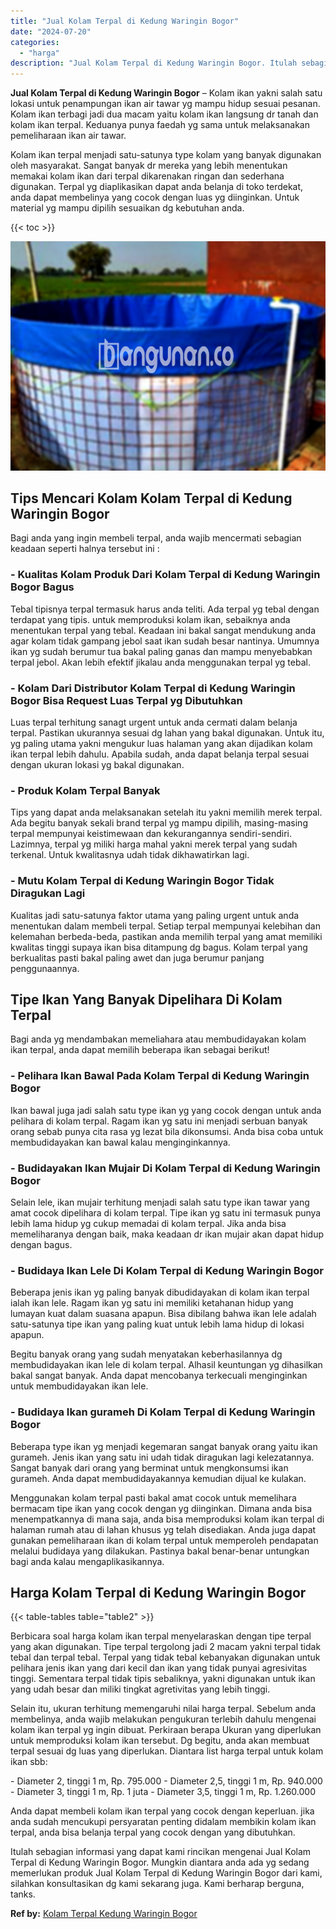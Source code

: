 ```yaml
---
title: "Jual Kolam Terpal di Kedung Waringin Bogor"
date: "2024-07-20"
categories: 
  - "harga"
description: "Jual Kolam Terpal di Kedung Waringin Bogor. Itulah sebagian informasi yang dapat kami rincikan mengenai Jual Kolam Terpal di Kedung Waringin Bogor. Mungkin d..."
---
```


**Jual Kolam Terpal di Kedung Waringin Bogor** – Kolam ikan yakni salah satu lokasi untuk penampungan ikan air tawar yg mampu hidup sesuai pesanan. Kolam ikan terbagi jadi dua macam yaitu kolam ikan langsung dr tanah dan kolam ikan terpal. Keduanya punya faedah yg sama untuk melaksanakan pemeliharaan ikan air tawar.

Kolam ikan terpal menjadi satu-satunya type kolam yang banyak digunakan oleh masyarakat. Sangat banyak dr mereka yang lebih menentukan memakai kolam ikan dari terpal dikarenakan ringan dan sederhana digunakan. Terpal yg diaplikasikan dapat anda belanja di toko terdekat, anda dapat membelinya yang cocok dengan luas yg diinginkan. Untuk material yg mampu dipilih sesuaikan dg kebutuhan anda.

{{< toc >}}

![Jual Kolam Terpal di Kedung Waringin Bogor](/images/jual-kolam-terpal-54.png)

## Tips Mencari Kolam Kolam Terpal di Kedung Waringin Bogor

Bagi anda yang ingin membeli terpal, anda wajib mencermati sebagian keadaan seperti halnya tersebut ini :

### \- Kualitas Kolam Produk Dari Kolam Terpal di Kedung Waringin Bogor Bagus

Tebal tipisnya terpal termasuk harus anda teliti. Ada terpal yg tebal dengan terdapat yang tipis. untuk memproduksi kolam ikan, sebaiknya anda menentukan terpal yang tebal. Keadaan ini bakal sangat mendukung anda agar kolam tidak gampang jebol saat ikan sudah besar nantinya. Umumnya ikan yg sudah berumur tua bakal paling ganas dan mampu menyebabkan terpal jebol. Akan lebih efektif jikalau anda menggunakan terpal yg tebal.

### \- Kolam Dari Distributor Kolam Terpal di Kedung Waringin Bogor Bisa Request Luas Terpal yg Dibutuhkan

Luas terpal terhitung sanagt urgent untuk anda cermati dalam belanja terpal. Pastikan ukurannya sesuai dg lahan yang bakal digunakan. Untuk itu, yg paling utama yakni mengukur luas halaman yang akan dijadikan kolam ikan terpal lebih dahulu. Apabila sudah, anda dapat belanja terpal sesuai dengan ukuran lokasi yg bakal digunakan.

### \- Produk Kolam Terpal Banyak

Tips yang dapat anda melaksanakan setelah itu yakni memilih merek terpal. Ada begitu banyak sekali brand terpal yg mampu dipilih, masing-masing terpal mempunyai keistimewaan dan kekurangannya sendiri-sendiri. Lazimnya, terpal yg miliki harga mahal yakni merek terpal yang sudah terkenal. Untuk kwalitasnya udah tidak dikhawatirkan lagi.

### \- Mutu Kolam Terpal di Kedung Waringin Bogor Tidak Diragukan Lagi

Kualitas jadi satu-satunya faktor utama yang paling urgent untuk anda menentukan dalam membeli terpal. Setiap terpal mempunyai kelebihan dan kelemahan berbeda-beda, pastikan anda memilih terpal yang amat memiliki kwalitas tinggi supaya ikan bisa ditampung dg bagus. Kolam terpal yang berkualitas pasti bakal paling awet dan juga berumur panjang penggunaannya.

## Tipe Ikan Yang Banyak Dipelihara Di Kolam Terpal

Bagi anda yg mendambakan memeliahara atau membudidayakan kolam ikan terpal, anda dapat memilih beberapa ikan sebagai berikut!

### \- Pelihara Ikan Bawal Pada Kolam Terpal di Kedung Waringin Bogor

Ikan bawal juga jadi salah satu type ikan yg yang cocok dengan untuk anda pelihara di kolam terpal. Ragam ikan yg satu ini menjadi serbuan banyak orang sebab punya cita rasa yg lezat bila dikonsumsi. Anda bisa coba untuk membudidayakan kan bawal kalau menginginkannya.

### \- Budidayakan Ikan Mujair Di Kolam Terpal di Kedung Waringin Bogor

Selain lele, ikan mujair terhitung menjadi salah satu type ikan tawar yang amat cocok dipelihara di kolam terpal. Tipe ikan yg satu ini termasuk punya lebih lama hidup yg cukup memadai di kolam terpal. Jika anda bisa memeliharanya dengan baik, maka keadaan dr ikan mujair akan dapat hidup dengan bagus.

### \- Budidaya Ikan Lele Di Kolam Terpal di Kedung Waringin Bogor

Beberapa jenis ikan yg paling banyak dibudidayakan di kolam ikan terpal ialah ikan lele. Ragam ikan yg satu ini memiliki ketahanan hidup yang lumayan kuat dalam suasana apapun. Bisa dibilang bahwa ikan lele adalah satu-satunya tipe ikan yang paling kuat untuk lebih lama hidup di lokasi apapun.

Begitu banyak orang yang sudah menyatakan keberhasilannya dg membudidayakan ikan lele di kolam terpal. Alhasil keuntungan yg dihasilkan bakal sangat banyak. Anda dapat mencobanya terkecuali menginginkan untuk membudidayakan ikan lele.

### \- Budidaya Ikan gurameh Di Kolam Terpal di Kedung Waringin Bogor

Beberapa type ikan yg menjadi kegemaran sangat banyak orang yaitu ikan gurameh. Jenis ikan yang satu ini udah tidak diragukan lagi kelezatannya. Sangat banyak dari orang yang berminat untuk mengkonsumsi ikan gurameh. Anda dapat membudidayakannya kemudian dijual ke kulakan.

Menggunakan kolam terpal pasti bakal amat cocok untuk memelihara bermacam tipe ikan yang cocok dengan yg diinginkan. Dimana anda bisa menempatkannya di mana saja, anda bisa memproduksi kolam ikan terpal di halaman rumah atau di lahan khusus yg telah disediakan. Anda juga dapat gunakan pemeliharaan ikan di kolam terpal untuk memperoleh pendapatan melalui budidaya yang dilakukan. Pastinya bakal benar-benar untungkan bagi anda kalau mengaplikasikannya.

## Harga Kolam Terpal di Kedung Waringin Bogor

{{< table-tables table="table2" >}}

Berbicara soal harga kolam ikan terpal menyelaraskan dengan tipe terpal yang akan digunakan. Tipe terpal tergolong jadi 2 macam yakni terpal tidak tebal dan terpal tebal. Terpal yang tidak tebal kebanyakan digunakan untuk pelihara jenis ikan yang dari kecil dan ikan yang tidak punyai agresivitas tinggi. Sementara terpal tidak tipis sebaliknya, yakni digunakan untuk ikan yang udah besar dan miliki tingkat agretivitas yang lebih tinggi.

Selain itu, ukuran terhitung memengaruhi nilai harga terpal. Sebelum anda membelinya, anda wajib melakukan pengukuran terlebih dahulu mengenai kolam ikan terpal yg ingin dibuat. Perkiraan berapa Ukuran yang diperlukan untuk memproduksi kolam ikan tersebut. Dg begitu, anda akan membuat terpal sesuai dg luas yang diperlukan. Diantara list harga terpal untuk kolam ikan sbb:

\- Diameter 2, tinggi 1 m, Rp. 795.000 - Diameter 2,5, tinggi 1 m, Rp. 940.000 - Diameter 3, tinggi 1 m, Rp. 1 juta - Diameter 3,5, tinggi 1 m, Rp. 1.260.000

Anda dapat membeli kolam ikan terpal yang cocok dengan keperluan. jika anda sudah mencukupi persyaratan penting didalam membikin kolam ikan terpal, anda bisa belanja terpal yang cocok dengan yang dibutuhkan.

Itulah sebagian informasi yang dapat kami rincikan mengenai Jual Kolam Terpal di Kedung Waringin Bogor. Mungkin diantara anda ada yg sedang memerlukan produk Jual Kolam Terpal di Kedung Waringin Bogor dari kami, silahkan konsultasikan dg kami sekarang juga. Kami berharap berguna, tanks.

**Ref by:** [Kolam Terpal Kedung Waringin Bogor](https://id.wikipedia.org/wiki/Kolam)
